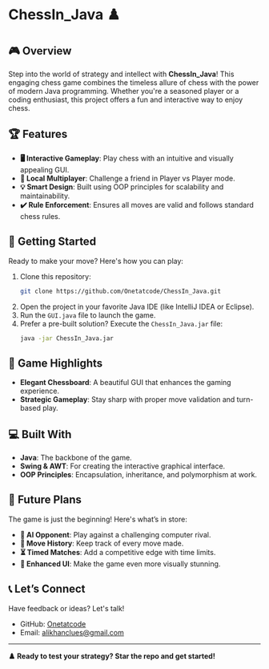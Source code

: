 # ChessIn_Java ♟️

## 🎮 Overview
Step into the world of strategy and intellect with **ChessIn_Java**! This engaging chess game combines the timeless allure of chess with the power of modern Java programming. Whether you're a seasoned player or a coding enthusiast, this project offers a fun and interactive way to enjoy chess.

## 🏆 Features
- **🖥️ Interactive Gameplay**: Play chess with an intuitive and visually appealing GUI.
- **🤝 Local Multiplayer**: Challenge a friend in Player vs Player mode.
- **💡 Smart Design**: Built using OOP principles for scalability and maintainability.
- **✔️ Rule Enforcement**: Ensures all moves are valid and follows standard chess rules.

## 🚀 Getting Started
Ready to make your move? Here's how you can play:

1. Clone this repository:
   ```bash
   git clone https://github.com/Onetatcode/ChessIn_Java.git
   ```
2. Open the project in your favorite Java IDE (like IntelliJ IDEA or Eclipse).
3. Run the `GUI.java` file to launch the game.
4. Prefer a pre-built solution? Execute the `ChessIn_Java.jar` file:
   ```bash
   java -jar ChessIn_Java.jar
   ```

## 🎨 Game Highlights
- **Elegant Chessboard**: A beautiful GUI that enhances the gaming experience.
- **Strategic Gameplay**: Stay sharp with proper move validation and turn-based play.


## 💻 Built With
- **Java**: The backbone of the game.
- **Swing & AWT**: For creating the interactive graphical interface.
- **OOP Principles**: Encapsulation, inheritance, and polymorphism at work.

## 🌟 Future Plans
The game is just the beginning! Here's what’s in store:
- **🤖 AI Opponent**: Play against a challenging computer rival.
- **📜 Move History**: Keep track of every move made.
- **⏳ Timed Matches**: Add a competitive edge with time limits.
- **🎨 Enhanced UI**: Make the game even more visually stunning.

## 📞 Let’s Connect
Have feedback or ideas? Let's talk!
- GitHub: [Onetatcode](https://github.com/Onetatcode)
- Email: [alikhanclues@gmail.com](mailto:alikhanclues@gmail.com)

---
**♟️ Ready to test your strategy? Star the repo and get started!**
